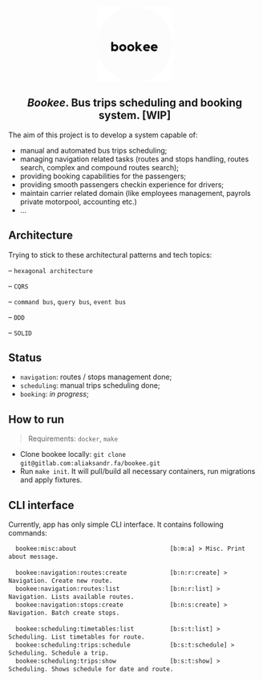 <div align="center">
    <img align="center" src="public/images/logo_gray--rounded.png" width="150" />
</div>

<div align="center">
    <h2><em>Bookee</em>. Bus trips scheduling and booking system. [WIP]</h2>
</div>


The aim of this project is to develop a system capable of:
- manual and automated bus trips scheduling;
- managing navigation related tasks (routes and stops handling, routes search, complex and compound routes search);
- providing booking capabilities for the passengers;
- providing smooth passengers checkin experience for drivers;
- maintain carrier related domain (like employees management, payrols private motorpool, accounting etc.)
- ...

## Architecture

Trying to stick to these architectural patterns and tech topics:

&ndash; `hexagonal architecture`

&ndash; `CQRS`

&ndash; `command bus`, `query bus`, `event bus`

&ndash; `DDD`

&ndash; `SOLID`

## Status

- `navigation`: routes / stops management done;
- `scheduling`: manual trips scheduling done;
- `booking`: _in progress_;

## How to run

> Requirements: `docker`, `make`

* Clone bookee locally: `git clone git@gitlab.com:aliaksandr.fa/bookee.git`
* Run `make init`. It will pull/build all necessary containers, run migrations and apply fixtures.


## CLI interface

Currently, app has only simple CLI interface. It contains following commands:

```shell
  bookee:misc:about                          [b:m:a] > Misc. Print about message.

  bookee:navigation:routes:create            [b:n:r:create] > Navigation. Create new route.
  bookee:navigation:routes:list              [b:n:r:list] > Navigation. Lists available routes.
  bookee:navigation:stops:create             [b:n:s:create] > Navigation. Batch create stops.

  bookee:scheduling:timetables:list          [b:s:t:list] > Scheduling. List timetables for route.
  bookee:scheduling:trips:schedule           [b:s:t:schedule] > Scheduling. Schedule a trip.
  bookee:scheduling:trips:show               [b:s:t:show] > Scheduling. Shows schedule for date and route.
```
